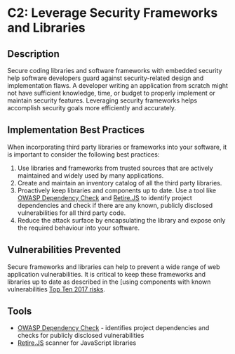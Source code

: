 # C2: Leverage Security Frameworks and Libraries

## Description
Secure coding libraries and software frameworks with embedded security help software developers guard against security-related design and implementation flaws. A developer writing an application from scratch might not have sufficient knowledge, time, or budget to properly implement or maintain security features. Leveraging security frameworks helps accomplish security goals more efficiently and accurately.

## Implementation Best Practices
When incorporating third party libraries or frameworks into your software, it is important to consider the following best practices:

1. Use libraries and frameworks from trusted sources that are actively maintained and widely used by many applications.
2. Create and maintain an inventory catalog of all the third party libraries.
3. Proactively keep libraries and components up to date. Use a tool like [OWASP Dependency Check](https://owasp.org/www-project-dependency-check/) and [Retire.JS](https://retirejs.github.io/retire.js/) to identify project dependencies and check if there are any known, publicly disclosed vulnerabilities for all third party code.
4. Reduce the attack surface by encapsulating the library and expose only the required behaviour into your software.

## Vulnerabilities Prevented
Secure frameworks and libraries can help to prevent a wide range of web application vulnerabilities. It is critical to keep these frameworks and libraries up to date as described in the [using components with known vulnerabilities [Top Ten 2017 risks](https://owasp.org/www-project-top-ten/).

## Tools
* [OWASP Dependency Check](https://owasp.org/www-project-dependency-check/) - identifies project dependencies and checks for publicly disclosed vulnerabilities
* [Retire.JS](http://retirejs.github.io/retire.js/) scanner for JavaScript libraries
